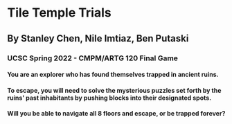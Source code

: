 # Tile Temple Trials

## By Stanley Chen, Nile Imtiaz, Ben Putaski

### UCSC Spring 2022 - CMPM/ARTG 120 Final Game

#### You are an explorer who has found themselves trapped in ancient ruins. 
#### To escape, you will need to solve the mysterious puzzles set forth by the ruins' past inhabitants by pushing blocks into their designated spots. 
#### Will you be able to navigate all 8 floors and escape, or be trapped forever?